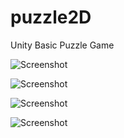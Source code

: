 # puzzle2D

Unity Basic Puzzle Game

![Screenshot](https://i.ibb.co/mvnzmY7/1.png)

![Screenshot](https://i.ibb.co/qB0n4bh/2.png)

![Screenshot](https://i.ibb.co/2Yk00fD/3.png)

![Screenshot](https://i.ibb.co/Wz38NvG/4.png)


